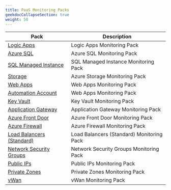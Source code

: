 ```yaml
---
title: PaaS Monitoring Packs
geekdocCollapseSection: true
weight: 50
---
```


| Pack | Description |
|---|---|
| [Logic Apps](./LogicApps) | Logic Apps Monitoring Pack|
| [Azure SQL](./server) | Azure SQL Monitoring Pack|
| [SQL Managed Instance](./SQLMI) | SQL Managed Instance Monitoring Pack|
| [Storage](./Storage) | Azure Storage Monitoring Pack|
| [Web Apps](./WebApp) | Web Apps Monitoring Pack|
| [Automation Account](./AA) | Web Apps Monitoring Pack|
| [Key Vault](./KeyVault) | Key Vault Monitoring Pack|
| [Application Gateway](./AppGW) | Application Gateway Monitoring Pack|
| [Azure Front Door](./AzFD) | Azure Front Door Monitoring Pack|
| [Azure Firewall](./AzFW) | Azure Firewall Monitoring Pack|
| [Load Balancers (Standard)](./LoadBalancers) | Load Balancers (Standard) Monitoring Pack|
| [Network Security Groups](./NSG) | Network Security Groups Monitoring Pack|
| [Public IPs](./PIP) | Public IPs Monitoring Pack|
| [Private Zones](./PrivZones) | Private Zones Monitoring Pack|
| [vWan](./vWan) | vWan Monitoring Pack|
